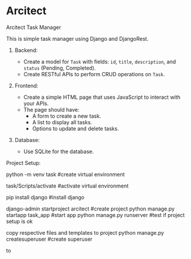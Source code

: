 # Arcitect
Arcitect Task Manager

This is simple task manager using Django and DjangoRest.
1. Backend:
    - Create a model for `Task` with fields: `id`, `title`, `description`, and `status` (Pending, Completed).
    - Create RESTful APIs to perform CRUD operations on `Task`.

2. Frontend:
    - Create a simple HTML page that uses JavaScript to interact with your APIs.
    - The page should have:
        - A form to create a new task.
        - A list to display all tasks.
        - Options to update and delete tasks.

3. Database:
    - Use SQLite for the database.

Project Setup:

python -m venv task #create virtual environment

task/Scripts/activate #activate virtual environment

pip install django #install django

django-admin startproject arcitect #create project
python manage.py startapp task_app #start app
python manage.py runserver #test if project setup is ok

copy respective files and templates to project
python manage.py createsuperuser #create superuser


to 

